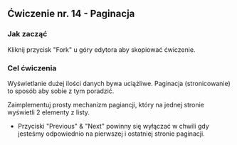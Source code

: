 
## Ćwiczenie nr. 14 - Paginacja

### Jak zacząć

Kliknij przycisk "Fork" u góry edytora aby skopiować ćwiczenie.

### Cel ćwiczenia

Wyświetlanie dużej ilości danych bywa uciążliwe. Paginacja (stronicowanie) to sposób aby sobie z tym poradzić.

Zaimplementuj prosty mechanizm pagiancji, który na jednej stronie wyświetli 2 elementy z listy.
- Przyciski "Previous" & "Next" powinny się wyłączać w chwili gdy jesteśmy odpowiednio na pierwszej i ostatniej stronie paginacji.